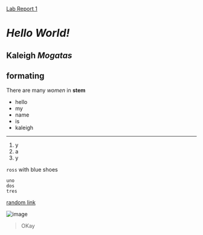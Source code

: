 
[Lab Report 1](https://kmogatas.github.io/cse15l-lab-reports/lab-report-1-week-2.html)



# *Hello World!*

## **Kaleigh** ***Mogatas***

## formating

There are many *women* in **stem** 

* hello
* my
* name
* is
* kaleigh
---
1. y
2. a
3. y

`ross` with blue shoes

```
uno 
dos 
tres
```

[random link](https://www.google.com/search?q=images&tbm=isch&source=iu&ictx=1&vet=1&fir=DH7p1w2o_fIU8M%252CBa_eiczVaD9-zM%252C_%253B2nDXavJs9DoKTM%252CB51x0PBR9KNzvM%252C_%253BsPwUW2x5Z3mupM%252CnBiD9BWYMB87aM%252C_%253BUVAHTXdge9JbrM%252CtnVTsEa64LdCyM%252C_%253BeXUC-3WyVcZa-M%252CMP_pVERxQybf_M%252C_%253BOSdCIkh1dtxErM%252CVFOnkjGrywQIbM%252C_%253Bn5hAWsQ-sgKo_M%252C-UStXW0dQEx4SM%252C_%253BISsdmwh92GPtrM%252CtnVTsEa64LdCyM%252C_%253BJyFnDan5PeXVMM%252CRn2KMJEz0r-OwM%252C_%253BarFfSjMu_GX7sM%252CzB6OZ3HGfiBMnM%252C_%253BmKXby2ucyurjGM%252CVFOnkjGrywQIbM%252C_%253Bns6DugFzLk0zSM%252Cv4s5DmtvJjrK0M%252C_%253BIizY1BpQ3iE_iM%252C3jhko1yxn_N42M%252C_&usg=AI4_-kQoPkPekUEQc7EdSGEPWyXR7hFARQ&sa=X&ved=2ahUKEwib1Jfyz4X3AhVXD0QIHeELBEEQ9QF6BAgDEAE&biw=790&bih=730&dpr=2#imgrc=DH7p1w2o_fIU8M)


![image](https://user-images.githubusercontent.com/103291698/162546906-631a6245-bd26-4d08-87fb-4b619dcfb601.png)

> OKay
